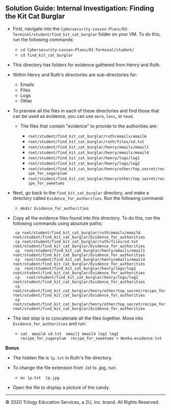 ## Solution Guide: Internal Investigation: Finding the Kit Cat Burglar

- First, navigate into the `Cybersecurity-Lesson-Plans/03-Terminal/student/find_kit_cat_burglar` folder on your VM. To do this, run the following commands:
  -   `cd Cybersecurity-Lesson-Plans/03-Terminal/student/`
  - `cd find_kit_cat_burglar`

-  This directory has folders for evidence gathered from Henry and Ruth.

- Within Henry and Ruth's directories are sub-directories for:
     - Emails
     - Files
     - Logs
     - Other

- To preview all the files in each of these directories and find those that can be used as evidence, you can use `more`, `less`, or `head`.

  - The files that contain "evidence" to provide to the authorities are: 

    * `root/student/find_kit_cat_burglar/ruth/emails/emailA`
    * `root/student/find_kit_cat_burglar/ruth/files/sd.txt`
    * `root/student/find_kit_cat_burglar/henry/emails/email1`
    * `root/student/find_kit_cat_burglar/henry/emails/email4`
    * `root/student/find_kit_cat_burglar/henry/logs/log1`
    * `root/student/find_kit_cat_burglar/henry/logs/log2`
    * `root/student/find_kit_cat_burglar/henry/other/top_secret/recipe_for_sugarplum`
    * `root/student/find_kit_cat_burglar/henry/other/top_secret/recipe_for_sweetums`     
   
- Next, go back to  the `find_kit_cat_burglar` directory, and make a directory called `Evidence_for_authorities`. Run the following command:

  - `mkdir Evidence_for_authorities`

- Copy all the evidence files found into this directory. To do this, run the following commands using absolute paths:
            
       cp root/student/find_kit_cat_burglar/ruth/emails/emailA   root/student/find_kit_cat_burglar/Evidence_for_authorities
       cp root/student/find_kit_cat_burglar/ruth/files/sd.txt     root/student/find_kit_cat_burglar/Evidence_for_authorities
       cp  root/student/find_kit_cat_burglar/henry/emails/email1  root/student/find_kit_cat_burglar/Evidence_for_authorities
       cp  root/student/find_kit_cat_burglar/henry/emails/email4   root/student/find_kit_cat_burglar/Evidence_for_authorities
       cp  root/student/find_kit_cat_burglar/henry/logs/log1    root/student/find_kit_cat_burglar/Evidence_for_authorities
       cp   root/student/find_kit_cat_burglar/henry/logs/log2  root/student/find_kit_cat_burglar/Evidence_for_authorities
       cp  root/student/find_kit_cat_burglar/henry/other/top_secret/recipe_for_sugarplum    root/student/find_kit_cat_burglar/Evidence_for_authorities
       cp  root/student/find_kit_cat_burglar/henry/other/top_secret/recipe_for_sweetums  root/student/find_kit_cat_burglar/Evidence_for_authorities
    
-  The last step is to concatenate all the files together. Move into `Evidence_for_authorities` and run:
   - `cat  emailA sd.txt  email1 email4 log1 log2     recipe_for_sugarplum  recipe_for_sweetums > Wonka-evidence.txt` 

 **Bonus**
 
 - The hidden file is `lp.txt` in Ruth's file directory.

 - To change the file extension from .txt to .jpg, run:
   - `mv lp.txt  lp.jpg`

 - Open the file to display a picture of the candy.  

--- 
© 2020 Trilogy Education Services, a 2U, Inc. brand. All Rights Reserved.

